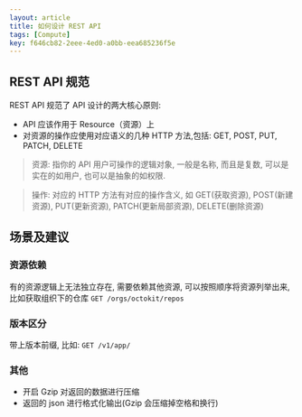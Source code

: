 ```yaml
---
layout: article
title: 如何设计 REST API
tags: [Compute]
key: f646cb82-2eee-4ed0-a0bb-eea685236f5e
---
```


<!-- more -->

## REST API 规范

REST API 规范了 API 设计的两大核心原则:

* API 应该作用于 Resource（资源）上
* 对资源的操作应使用对应语义的几种 HTTP 方法,包括: GET, POST, PUT, PATCH, DELETE

> 资源: 指你的 API 用户可操作的逻辑对象, 一般是名称, 而且是复数, 可以是实在的如用户, 也可以是抽象的如权限.

> 操作: 对应的 HTTP 方法有对应的操作含义, 如 GET(获取资源), POST(新建资源), PUT(更新资源), PATCH(更新局部资源), DELETE(删除资源)

## 场景及建议

### 资源依赖

有的资源逻辑上无法独立存在, 需要依赖其他资源, 可以按照顺序将资源列举出来, 比如获取组织下的仓库 `GET /orgs/octokit/repos`

### 版本区分

带上版本前缀, 比如: `GET /v1/app/`

### 其他

* 开启 Gzip 对返回的数据进行压缩
* 返回的 json 进行格式化输出(Gzip 会压缩掉空格和换行)
